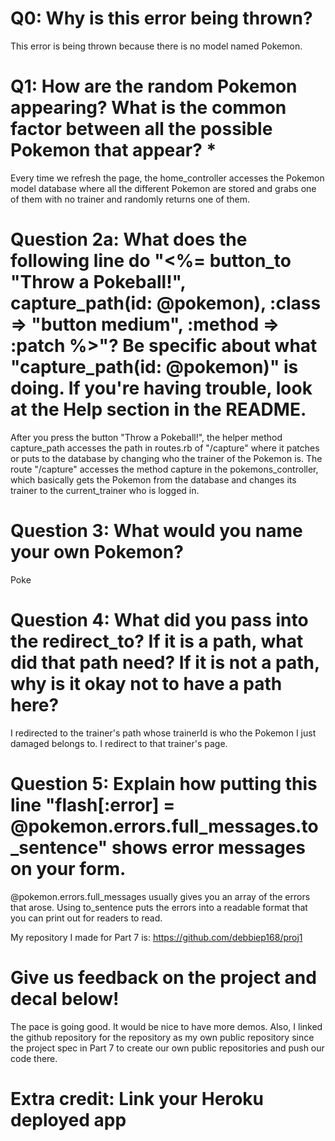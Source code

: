 # Q0: Why is this error being thrown?

This error is being thrown because there is no model named Pokemon.

# Q1: How are the random Pokemon appearing? What is the common factor between all the possible Pokemon that appear? *

Every time we refresh the page, the home_controller accesses the Pokemon model database where all the different Pokemon are stored and grabs one of them with no trainer and randomly returns one of them.

# Question 2a: What does the following line do "<%= button_to "Throw a Pokeball!", capture_path(id: @pokemon), :class => "button medium", :method => :patch %>"? Be specific about what "capture_path(id: @pokemon)" is doing. If you're having trouble, look at the Help section in the README.

After you press the button "Throw a Pokeball!", the helper method capture_path accesses the path in routes.rb of "/capture" where it patches or puts to the database by changing who the trainer of the Pokemon is. The route "/capture" accesses the method capture in the pokemons_controller, which basically gets the Pokemon from the database and changes its trainer to the current_trainer who is logged in.

# Question 3: What would you name your own Pokemon?
Poke

# Question 4: What did you pass into the redirect_to? If it is a path, what did that path need? If it is not a path, why is it okay not to have a path here?
I redirected to the trainer's path whose trainerId is who the Pokemon I just damaged belongs to. I redirect to that trainer's page.

# Question 5: Explain how putting this line "flash[:error] = @pokemon.errors.full_messages.to_sentence" shows error messages on your form.
@pokemon.errors.full_messages usually gives you an array of the errors that arose. Using to_sentence puts the errors into a readable format that you can print out for readers to read.

My repository I made for Part 7 is: https://github.com/debbiep168/proj1

# Give us feedback on the project and decal below!
The pace is going good. It would be nice to have more demos. Also, I linked the github repository for the repository as my own public repository since the project spec in Part 7 to create our own public repositories and push our code there.

# Extra credit: Link your Heroku deployed app
